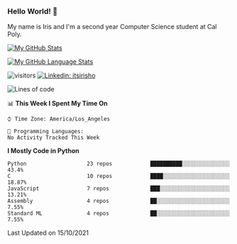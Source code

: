 ### Hello World! 👋

My name is Iris and I'm a second year Computer Science student at Cal Poly. 


[![My GitHub Stats](https://github-readme-stats.vercel.app/api?username=sleepyStick&show_icons=true&&count_private=true&include_all_commits=true&theme=buefy)]()

[![My GitHub Language Stats](https://github-readme-stats.vercel.app/api/top-langs/?username=sleepyStick&langs_count=5&theme=buefy)]()

![visitors](https://visitor-badge.glitch.me/badge?page_id=sleepyStick.sleepyStick)
[![Linkedin: itsirisho](https://img.shields.io/badge/-itsirisho-informational?style=flat-square&logo=Linkedin&logoColor=white&link=https://www.linkedin.com/in/itsirisho/)](https://www.linkedin.com/in/itsirisho/)

<!--START_SECTION:waka-->
![Lines of code](https://img.shields.io/badge/From%20Hello%20World%20I%27ve%20Written-13.2%20million%20lines%20of%20code-blue)

📊 **This Week I Spent My Time On** 

```text
⌚︎ Time Zone: America/Los_Angeles

💬 Programming Languages: 
No Activity Tracked This Week

```

**I Mostly Code in Python** 

```text
Python                   23 repos            ██████████░░░░░░░░░░░░░░░   43.4% 
C                        10 repos            ████░░░░░░░░░░░░░░░░░░░░░   18.87% 
JavaScript               7 repos             ███░░░░░░░░░░░░░░░░░░░░░░   13.21% 
Assembly                 4 repos             ██░░░░░░░░░░░░░░░░░░░░░░░   7.55% 
Standard ML              4 repos             ██░░░░░░░░░░░░░░░░░░░░░░░   7.55%

```



 Last Updated on 15/10/2021
<!--END_SECTION:waka-->

<!--
**konanyuta/konanyuta** is a ✨ _special_ ✨ repository because its `README.md` (this file) appears on your GitHub profile.

Here are some ideas to get you started:

- 🔭 I’m currently working on ...
- 🌱 I’m currently learning ...
- 👯 I’m looking to collaborate on ...
- 🤔 I’m looking for help with ...
- 💬 Ask me about ...
- 📫 How to reach me: ...
- 😄 Pronouns: ...
- ⚡ Fun fact: ...
-->
